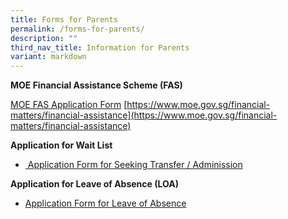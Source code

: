 ```yaml
---
title: Forms for Parents
permalink: /forms-for-parents/
description: ""
third_nav_title: Information for Parents
variant: markdown
---
```

**MOE Financial Assistance Scheme (FAS)**

[MOE FAS Application Form](/files/Forms%20for%20Parents/GGAS_Application%20Form%20Nov%202022.pdf)
[https://www.moe.gov.sg/financial-matters/financial-assistance](https://www.moe.gov.sg/financial-matters/financial-assistance)


**Application for Wait List**

* [ Application Form for Seeking Transfer / Adminission](/files/Application_Form_for_Transfer_2024.pdf)

**Application for Leave of Absence (LOA)**

*   [Application Form for Leave of Absence](https://form.gov.sg/60b9973c3c599c0011f052a6)